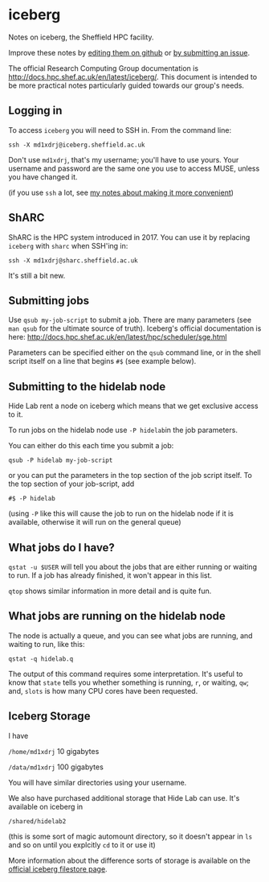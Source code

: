 # iceberg

Notes on iceberg, the Sheffield HPC facility.

Improve these notes by [editing them on github](https://github.com/hidelab/iceberg) or [by submitting an issue](https://github.com/hidelab/iceberg/issues).

The official Research Computing Group documentation is http://docs.hpc.shef.ac.uk/en/latest/iceberg/.
This document is intended to be more practical notes particularly guided towards our group's needs.

## Logging in

To access `iceberg` you will need to SSH in.
From the command line:

    ssh -X md1xdrj@iceberg.sheffield.ac.uk
    
Don't use `md1xdrj`, that's my username; you'll have to use yours.
Your username and password are the same one you use to access MUSE, unless you have changed it.

(if you use `ssh` a lot, see [my notes about making it more convenient](ssh.md))

## ShARC

ShARC is the HPC system introduced in 2017.
You can use it by replacing `iceberg` with `sharc` when SSH'ing in:

    ssh -X md1xdrj@sharc.sheffield.ac.uk
    
It's still a bit new.

## Submitting jobs

Use `qsub my-job-script` to submit a job.
There are many parameters (see `man qsub` for the ultimate source of truth).
Iceberg's official documentation is here: http://docs.hpc.shef.ac.uk/en/latest/hpc/scheduler/sge.html

Parameters can be specified either on the `qsub` command line,
or in the shell script itself on a line that begins `#$` (see example below).

## Submitting to the hidelab node

Hide Lab rent a node on iceberg which means that we get exclusive access to it.

To run jobs on the hidelab node use `-P hidelab`in the job parameters.

You can either do this each time you submit a job:

    qsub -P hidelab my-job-script

or you can put the parameters in the top section of the job script itself.
To the top section of your job-script, add

    #$ -P hidelab
    
(using `-P` like this will cause the job to run on the hidelab node if it is available,
otherwise it will run on the general queue)

## What jobs do I have?

`qstat -u $USER` will tell you about the jobs that are either running or waiting to run.
If a job has already finished, it won't appear in this list.

`qtop` shows similar information in more detail and is quite fun.

## What jobs are running on the hidelab node

The node is actually a queue, and you can see what jobs are running, and waiting to run,
like this:

    qstat -q hidelab.q
    
The output of this command requires some interpretation.
It's useful to know that `state` tells you whether something is running, `r`, or waiting, `qw`;
and, `slots` is how many CPU cores have been requested.
    
## Iceberg Storage

I have

`/home/md1xdrj` 10 gigabytes

`/data/md1xdrj` 100 gigabytes

You will have similar directories using your username.

We also have purchased additional storage that Hide Lab can use.
It's available on iceberg in

    /shared/hidelab2
    
(this is some sort of magic automount directory, so it doesn't appear in `ls` and so on until you explcitly `cd` to it or use it)

More information about the difference sorts of storage is available on the [official iceberg filestore page](http://docs.hpc.shef.ac.uk/en/latest/iceberg/filestore.html).
